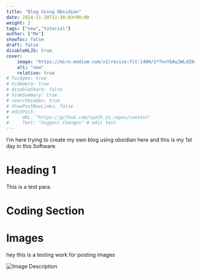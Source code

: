 ```yaml
---
title: "Blog Using Obsidian"
date: 2024-11-28T11:30:03+00:00
weight: 2
tags: ["new","tutorial"]
author: ["Me"]
showToc: false
draft: false
disableHLJS: true
cover:
    image: "https://miro.medium.com/v2/resize:fit:1400/1*TnvYbAy2WLdZ8uzdzcZFtQ.jpeg" # image path/url
    alt: "new"
    relative: true
# TocOpen: true
# hidemeta: true
# disableShare: false
# hideSummary: true
# searchHidden: true
# ShowPostNavLinks: false
# editPost:
#     URL: "https://github.com/<path_to_repo>/content"
#     Text: "Suggest Changes" # edit text
---
```


I'm here trying to create my own blog using obsidian here and this is my 1st day in this Software.

# Heading 1
This is a test para.

# Coding Section


# Images

hey this is a testing work for posting images 

![Image Description](/media/Pasted%20image%2020241129220827.png)